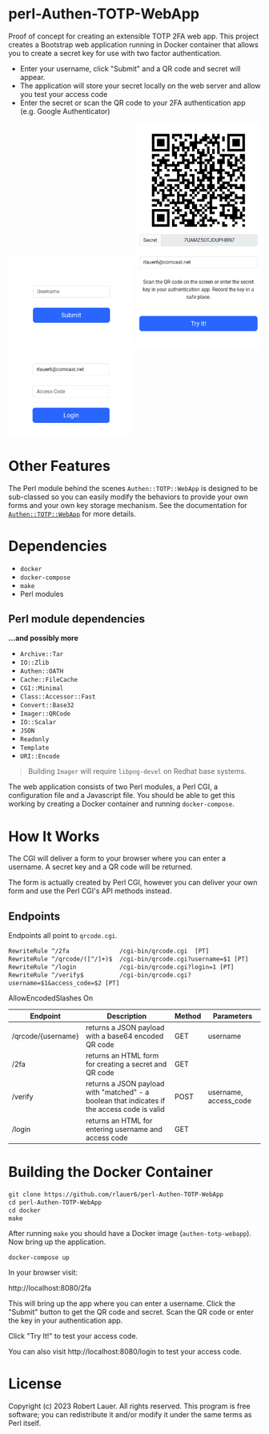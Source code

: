 # perl-Authen-TOTP-WebApp

Proof of concept for creating an extensible TOTP 2FA web app. This
project creates a Bootstrap web application running in Docker
container that allows you to create
a secret key for use with two factor authentication.

* Enter your username, click "Submit" and a QR code and secret will
 appear.
* The application will store your secret locally on the web server and
allow you test your access code
* Enter the secret or scan the QR code to your 2FA authentication app
(e.g. Google Authenticator)

<img src="authen-totp-webapp-1.png" style="display: inline-block; max-width:250px; margin: 0 auto;">

<img src="authen-totp-webapp-2.png" style="display: inline-block; max-width:250px; margin: 0 auto;">

<img src="authen-totp-webapp-3.png" style="display: inline-block; max-width:250px; margin: 0 auto;">

# Other Features

The Perl module behind the scenes `Authen::TOTP::WebApp` is designed
to be sub-classed so you can easily modify the behaviors to provide
your own forms and your own key storage mechanism.  See the
documentation for [`Authen::TOTP::WebApp`](/Authen/TOTP/WebApp.pod) for more details.

# Dependencies

* `docker`
* `docker-compose`
* `make`
* Perl modules

## Perl module dependencies

__...and possibly more__

* `Archive::Tar`
* `IO::Zlib`
* `Authen::OATH`
* `Cache::FileCache` 
* `CGI::Minimal`
* `Class::Accessor::Fast`
* `Convert::Base32`
* `Imager::QRCode`
* `IO::Scalar`
* `JSON`
* `Readonly`
* `Template`
* `URI::Encode`

> Building `Imager` will require `libpng-devel` on Redhat base systems.

The web application consists of two Perl modules, a Perl CGI, a
configuration file and a Javascript file. You should be able to get
this working by creating a Docker container and running
`docker-compose`.

# How It Works

The CGI will deliver a form to your browser where you can enter a
username. A secret key and a QR code will be returned.

The form is actually created by Perl CGI, however you can deliver your
own form and use the Perl CGI's API methods instead.

## Endpoints

Endpoints all point to `qrcode.cgi`.

```
RewriteRule ^/2fa              /cgi-bin/qrcode.cgi  [PT]
RewriteRule ^/qrcode/([^/]+)$  /cgi-bin/qrcode.cgi?username=$1 [PT]
RewriteRule ^/login            /cgi-bin/qrcode.cgi?login=1 [PT]
RewriteRule ^/verify$          /cgi-bin/qrcode.cgi?username=$1&access_code=$2 [PT]
```

AllowEncodedSlashes On

| Endpoint | Description | Method | Parameters | 
| -------- | ----------- | ------ | ---------- | 
| /qrcode/{username} | returns a JSON payload with a base64 encoded QR code | GET | username |
| /2fa  | returns an HTML form for creating a secret and QR code | GET |
| /verify | returns a JSON payload with "matched" - a boolean that indicates if the access code is valid | POST | username, access_code |
| /login | returns an HTML for entering username and access code | GET | |

# Building the Docker Container

```
git clone https://github.com/rlauer6/perl-Authen-TOTP-WebApp
cd perl-Authen-TOTP-WebApp
cd docker
make
```

After running `make` you should have a Docker image
(`authen-totp-webapp`). Now bring up the application.

```
docker-compose up
```

In your browser visit:

http://localhost:8080/2fa

This will bring up the app where you can enter a username.  Click the
"Submit" button to get the QR code and secret. Scan the QR code or
enter the key in your authentication app.

Click "Try It!" to test your access code.

You can also visit http://localhost:8080/login to test your
access code.

# License

Copyright (c) 2023 Robert Lauer. All rights reserved. This
program is free software; you can redistribute it and/or modify it
under the same terms as Perl itself.
